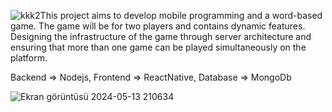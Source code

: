 ![kkk2](https://github.com/akingorenlibrary/Word-game-mobile-application/assets/91248649/89ae36f6-73c1-475f-9a83-faaf72a991b7)This project aims to develop mobile programming and a word-based game. The game will be for two players and contains dynamic features. Designing the infrastructure of the game through server architecture and ensuring that more than one game can be played simultaneously on the platform.

Backend => Nodejs,
Frontend => ReactNative,
Database => MongoDb


![Ekran görüntüsü 2024-05-13 210634](https://github.com/akingorenlibrary/Word-game-mobile-application/assets/91248649/b9090d69-435c-4b6d-ac18-c423cb88baf7)
